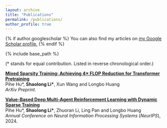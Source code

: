 ```yaml
---
layout: archive
title: "Publications"
permalink: /publications/
author_profile: true
---
```


{% if author.googlescholar %}
  You can also find my articles on <u><a href="{{author.googlescholar}}">my Google Scholar profile</a>.</u>
{% endif %}

{% include base_path %}

(\* stands for equal contribution. Listed in reverse chronological order.)

[**Mixed Sparsity Training: Achieving 4× FLOP Reduction for Transformer Pretraining**](https://arxiv.org/abs/2408.11746)  
Pihe Hu\*, **Shaolong Li\***, Xun Wang and Longbo Huang  
*ArXiv Preprint*.  

[**Value-Based Deep Multi-Agent Reinforcement Learning with Dynamic Sparse Training**](https://www.arxiv.org/abs/2409.19391)  
Pihe Hu\*, **Shaolong Li\***, Zhuoran Li, Ling Pan and Longbo Huang  
*Annual Conference on Neural Information Processing Systems* (*NeurIPS*), 2024.

<!-- {% for post in site.publications reversed %}
  {% include archive-single.html %}
{% endfor %} -->
